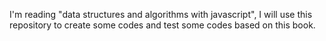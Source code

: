 I'm reading "data structures and algorithms with javascript", I will use this repository to create some codes and test some codes based on this book.
